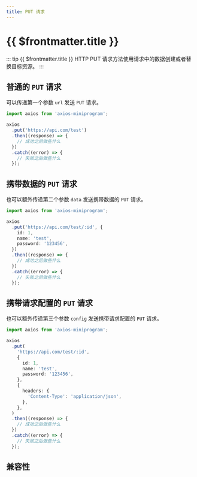 ```yaml
---
title: PUT 请求
---
```


# {{ $frontmatter.title }}

::: tip {{ $frontmatter.title }}
HTTP PUT 请求方法使用请求中的数据创建或者替换目标资源。
:::

## 普通的 `PUT` 请求

可以传递第一个参数 `url` 发送 `PUT` 请求。

```ts
import axios from 'axios-miniprogram';

axios
  .put('https://api.com/test')
  .then((response) => {
    // 成功之后做些什么
  })
  .catch((error) => {
    // 失败之后做些什么
  });
```

## 携带数据的 `PUT` 请求

也可以额外传递第二个参数 `data` 发送携带数据的 `PUT` 请求。

```ts
import axios from 'axios-miniprogram';

axios
  .put('https://api.com/test/:id', {
    id: 1,
    name: 'test',
    password: '123456',
  })
  .then((response) => {
    // 成功之后做些什么
  })
  .catch((error) => {
    // 失败之后做些什么
  });
```

## 携带请求配置的 `PUT` 请求

也可以额外传递第三个参数 `config` 发送携带请求配置的 `PUT` 请求。

```ts
import axios from 'axios-miniprogram';

axios
  .put(
    'https://api.com/test/:id',
    {
      id: 1,
      name: 'test',
      password: '123456',
    },
    {
      headers: {
        'Content-Type': 'application/json',
      },
    },
  )
  .then((response) => {
    // 成功之后做些什么
  })
  .catch((error) => {
    // 失败之后做些什么
  });
```

## 兼容性

<VPCompatibility wx my swan tt='1.0.0' qq tt2 qh />

